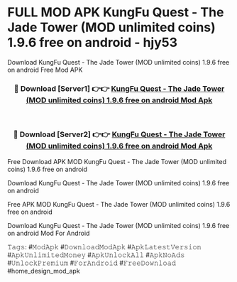 # FULL MOD APK KungFu Quest  - The Jade Tower (MOD unlimited coins) 1.9.6 free on android - hjy53
Download KungFu Quest  - The Jade Tower (MOD unlimited coins) 1.9.6 free on android Free Mod APK

<div align="center">
<h3>🔴 Download [Server1] 👉👉 <a href="https://apk-comot.site?title=KungFu_Quest__-_The_Jade_Tower_(MOD_unlimited_coins)_1.9.6_free_on_android">KungFu Quest  - The Jade Tower (MOD unlimited coins) 1.9.6 free on android Mod Apk</a></h3><br>

<h3>🔴 Download [Server2] 👉👉 <a href="https://apk-comot.site?title=KungFu_Quest__-_The_Jade_Tower_(MOD_unlimited_coins)_1.9.6_free_on_android">KungFu Quest  - The Jade Tower (MOD unlimited coins) 1.9.6 free on android Mod Apk</a></h3>
</div>


Free Download APK MOD KungFu Quest  - The Jade Tower (MOD unlimited coins) 1.9.6 free on android

Download KungFu Quest  - The Jade Tower (MOD unlimited coins) 1.9.6 free on android 

Free APK MOD KungFu Quest  - The Jade Tower (MOD unlimited coins) 1.9.6 free on android 

Download KungFu Quest  - The Jade Tower (MOD unlimited coins) 1.9.6 free on android Mod For Android

𝚃𝚊𝚐𝚜: #𝙼𝚘𝚍𝙰𝚙𝚔 #𝙳𝚘𝚠𝚗𝚕𝚘𝚊𝚍𝙼𝚘𝚍𝙰𝚙𝚔 #𝙰𝚙𝚔𝙻𝚊𝚝𝚎𝚜𝚝𝚅𝚎𝚛𝚜𝚒𝚘𝚗 #𝙰𝚙𝚔𝚄𝚗𝚕𝚒𝚖𝚒𝚝𝚎𝚍𝙼𝚘𝚗𝚎𝚢 #𝙰𝚙𝚔𝚄𝚗𝚕𝚘𝚌𝚔𝙰𝚕𝚕 #𝙰𝚙𝚔𝙽𝚘𝙰𝚍𝚜 #𝚄𝚗𝚕𝚘𝚌𝚔𝙿𝚛𝚎𝚖𝚒𝚞𝚖 #𝙵𝚘𝚛𝙰𝚗𝚍𝚛𝚘𝚒𝚍 #𝙵𝚛𝚎𝚎𝙳𝚘𝚠𝚗𝚕𝚘𝚊𝚍 #home_design_mod_apk